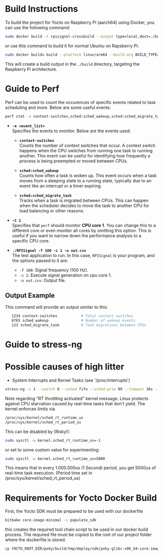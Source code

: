 # Build Instructions

To build the project for Yocto on Raspberry Pi (aarch64) using Docker, you can use the following command:

```bash
sudo docker build -t rpisignal-crossbuild --output type=local,dest=./build . -f Dockerfile.yocto
```

or use this command to build it for normal Ubuntu on Rapsberry Pi:
```bash
sudo docker buildx build --platform linux/arm64 --build-arg BUILD_TYPE=Release --output type=local,dest=./build . -f Dockerfile
```

This will create a build output in the `./build` directory, targeting the Raspberry Pi architecture.

# Guide to Perf
Perf can be used to count the occurences of specific events related to task scheduling and more. Below are some useful events:

```bash
perf stat -e context-switches,sched:sched_wakeup,sched:sched_migrate_task -C 1 ./RPISignal -f 100 -c 1 -o out.csv
```

- **`-e <event_list>`**  
  Specifies the events to monitor. Below are the events used:

  - **`context-switches`**  
    Counts the number of context switches that occur. A context switch happens when the CPU switches from running one task to running another. This event can be useful for identifying how frequently a process is being preempted or moved between CPUs.

  - **`sched:sched_wakeup`**  
    Counts how often a task is woken up. This event occurs when a task moves from a sleeping state to a running state, typically due to an event like an interrupt or a timer expiring.

  - **`sched:sched_migrate_task`**  
    Tracks when a task is migrated between CPUs. This can happen when the scheduler decides to move the task to another CPU for load balancing or other reasons.

- **`-C 1`**  
  Specifies that `perf` should monitor **CPU core 1**. You can change this to a different core or even monitor all cores by omitting this option. This is useful if you want to narrow down the performance analysis to a specific CPU core.

- **`./RPISignal -f 100 -c 1 -o out.csv`**  
  The test application to run. In this case, `RPISignal` is your program, and the options passed to it are:

  - `-f 100`: Signal frequency (100 Hz).
  - `-c 1`: Execute signal generation on cpu core 1.
  - `-o out.csv`: Output file.

## Output Example

This command will provide an output similar to this:

```bash
   1234 context-switches           # Total context switches
   8765 sched_wakeup               # Number of wakeup events
   123 sched_migrate_task          # Task migrations between CPUs
```

# Guide to stress-ng

# Possible causes of high litter
- System Interrupts and Kernel Tasks (see '/proc/interrupts')

```bash
stress-ng -c 1 --switch 8 --sched fifo --sched-prio 99 --timeout 30s --metrics-brief
```

Note regarding "RT throttling activated" kernel message. Linux protects against CPU starvation caused by real-time tasks that don't yield. The kernel enforces limits via

```bash
/proc/sys/kernel/sched_rt_runtime_us
/proc/sys/kernel/sched_rt_period_us
```

This can be disabled by (Risky!):

```bash
sudo sysctl -w kernel.sched_rt_runtime_us=-1
```

or set to some custom value for experimenting:

```bash
sudo sysctl -w kernel.sched_rt_runtime_us=5000
```

This means that in every 1.000.000us (1 Second) period, you get 5000us of real-time task execution. (Period time set in /proc/sys/kernel/sched_rt_period_us)


# Requirements for Yocto Docker Build 
First, the Yocto SDK must be prepared to be used with our dockerfile
```bash
bitbake core-image-minimal -c populate_sdk
```

this creates the required tool chain script to be used in our docker build process. The required file must be copied to the root of our project folder where the dockerfile is stored. 

```bash
cp YOCTO_ROOT_DIR/poky/build/tmp/deploy/sdk/poky-glibc-x86_64-core-image-minimal-*-toolchain-4.0.25.sh ./sdk.sh 
```